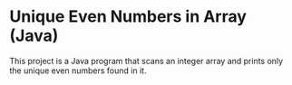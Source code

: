 # Unique Even Numbers in Array (Java)

This project is a Java program that scans an integer array and prints only the unique even numbers found in it.

